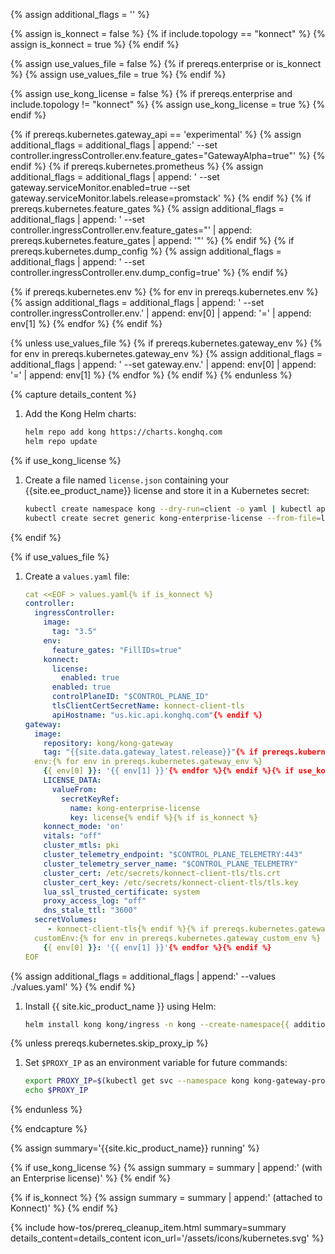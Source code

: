 {% assign additional_flags = '' %}

{% assign is_konnect = false %}
{% if include.topology == "konnect" %}
  {% assign is_konnect = true %}
{% endif %}

{% assign use_values_file = false %}
{% if prereqs.enterprise or is_konnect %}
  {% assign use_values_file = true %}
{% endif %}

{% assign use_kong_license = false %}
{% if prereqs.enterprise and include.topology != "konnect" %}
  {% assign use_kong_license = true %}
{% endif %}

{% if prereqs.kubernetes.gateway_api == 'experimental' %}
  {% assign additional_flags = additional_flags | append:' --set controller.ingressController.env.feature_gates="GatewayAlpha=true"' %}
{% endif %}
{% if prereqs.kubernetes.prometheus %}
  {% assign additional_flags = additional_flags | append: ' --set gateway.serviceMonitor.enabled=true --set gateway.serviceMonitor.labels.release=promstack' %}
{% endif %}
{% if prereqs.kubernetes.feature_gates %}
  {% assign additional_flags = additional_flags | append: ' --set controller.ingressController.env.feature_gates="' | append: prereqs.kubernetes.feature_gates | append: '"' %}
{% endif %}
{% if prereqs.kubernetes.dump_config %}
  {% assign additional_flags = additional_flags | append: ' --set controller.ingressController.env.dump_config=true' %}
{% endif %}

{% if prereqs.kubernetes.env %}
  {% for env in prereqs.kubernetes.env %}
    {% assign additional_flags = additional_flags | append: ' --set controller.ingressController.env.' | append: env[0] | append: '=' | append: env[1] %}
  {% endfor %}
{% endif %}

{% unless use_values_file %}
  {% if prereqs.kubernetes.gateway_env %}
    {% for env in prereqs.kubernetes.gateway_env %}
    {% assign additional_flags = additional_flags | append: ' --set gateway.env.' | append: env[0] | append: '=' | append: env[1] %}
    {% endfor %}
  {% endif %}
{% endunless %}

{% capture details_content %}

1. Add the Kong Helm charts:

   ```bash
   helm repo add kong https://charts.konghq.com
   helm repo update
   ```

{% if use_kong_license %}
1. Create a file named `license.json` containing your {{site.ee_product_name}} license and store it in a Kubernetes secret:

   ```bash
   kubectl create namespace kong --dry-run=client -o yaml | kubectl apply -f -
   kubectl create secret generic kong-enterprise-license --from-file=license=./license.json -n kong
   ```
{% endif %}

{% if use_values_file %}
1. Create a `values.yaml` file:

   ```yaml
   cat <<EOF > values.yaml{% if is_konnect %}
   controller:
     ingressController:
       image:
         tag: "3.5"
       env:
         feature_gates: "FillIDs=true"
       konnect:
         license:
           enabled: true
         enabled: true
         controlPlaneID: "$CONTROL_PLANE_ID"
         tlsClientCertSecretName: konnect-client-tls
         apiHostname: "us.kic.api.konghq.com"{% endif %}
   gateway:
     image:
       repository: kong/kong-gateway
       tag: "{{site.data.gateway_latest.release}}"{% if prereqs.kubernetes.gateway_env or is_konnect or use_kong_license %}
     env:{% for env in prereqs.kubernetes.gateway_env %}
       {{ env[0] }}: '{{ env[1] }}'{% endfor %}{% endif %}{% if use_kong_license %}
       LICENSE_DATA:
         valueFrom:
           secretKeyRef:
             name: kong-enterprise-license
             key: license{% endif %}{% if is_konnect %}
       konnect_mode: 'on'
       vitals: "off"
       cluster_mtls: pki
       cluster_telemetry_endpoint: "$CONTROL_PLANE_TELEMETRY:443"
       cluster_telemetry_server_name: "$CONTROL_PLANE_TELEMETRY"
       cluster_cert: /etc/secrets/konnect-client-tls/tls.crt
       cluster_cert_key: /etc/secrets/konnect-client-tls/tls.key
       lua_ssl_trusted_certificate: system
       proxy_access_log: "off"
       dns_stale_ttl: "3600"
     secretVolumes:
        - konnect-client-tls{% endif %}{% if prereqs.kubernetes.gateway_custom_env %}
     customEnv:{% for env in prereqs.kubernetes.gateway_custom_env %}
       {{ env[0] }}: '{{ env[1] }}'{% endfor %}{% endif %}
   EOF
   ```
{% assign additional_flags = additional_flags | append:' --values ./values.yaml' %}
{% endif %}

1. Install {{ site.kic_product_name }} using Helm:

   ```bash
   helm install kong kong/ingress -n kong --create-namespace{{ additional_flags }}
   ```

{% unless prereqs.kubernetes.skip_proxy_ip %}
1. Set `$PROXY_IP` as an environment variable for future commands:

   ```bash
   export PROXY_IP=$(kubectl get svc --namespace kong kong-gateway-proxy -o jsonpath='{range .status.loadBalancer.ingress[0]}{@.ip}{@.hostname}{end}')
   echo $PROXY_IP
   ```
{% endunless %}

{% endcapture %}

{% assign summary='{{site.kic_product_name}} running' %}

{% if use_kong_license %}
{% assign summary = summary | append:' (with an Enterprise license)' %}
{% endif %}

{% if is_konnect %}
{% assign summary = summary | append:' (attached to Konnect)' %}
{% endif %}

{% include how-tos/prereq_cleanup_item.html summary=summary details_content=details_content icon_url='/assets/icons/kubernetes.svg' %}
